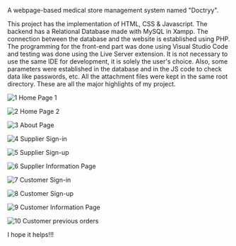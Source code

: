 A webpage-based medical store management system named "Doctryy". 

This project has the implementation of HTML, CSS & Javascript. The backend has a Relational Database made with MySQL in Xampp. The connection between the database and the website is established using PHP. The programming for the front-end part was done using Visual Studio Code and testing was done using the Live Server extension. It is not necessary to use the same IDE for development, it is solely the user's choice. Also, some parameters were established in the database and in the JS code to check data like passwords, etc. All the attachment files were kept in the same root directory. These are all the major highlights of my project. 



![1](https://github.com/Chinmey-Jain/Doctryy-Medical-Store-Management-System/assets/142082906/a21dbea0-a5cb-4336-a70e-30b4c92dc72b)
Home Page 1


![2](https://github.com/Chinmey-Jain/Doctryy-Medical-Store-Management-System/assets/142082906/f8f24dc8-6270-457f-9a84-e42540988672)
Home Page 2


![3](https://github.com/Chinmey-Jain/Doctryy-Medical-Store-Management-System/assets/142082906/cc693261-4e8a-4474-b85f-34b1a2e32b9a)
About Page


![4](https://github.com/Chinmey-Jain/Doctryy-Medical-Store-Management-System/assets/142082906/cc11ae42-1431-4dac-9e3d-a7e5f6c75335)
Supplier Sign-in


![5](https://github.com/Chinmey-Jain/Doctryy-Medical-Store-Management-System/assets/142082906/cf5d9b64-7fa5-47d8-903c-ebacf058408d)
Supplier Sign-up


![6](https://github.com/Chinmey-Jain/Doctryy-Medical-Store-Management-System/assets/142082906/5d8b92ee-44c0-4312-a2e6-76f04803dc14)
Supplier Information Page


![7](https://github.com/Chinmey-Jain/Doctryy-Medical-Store-Management-System/assets/142082906/3eff8e6e-eac1-457c-a2b4-0b55f45f99e0)
Customer Sign-in


![8](https://github.com/Chinmey-Jain/Doctryy-Medical-Store-Management-System/assets/142082906/9fe0e419-d435-436d-bc35-eeed406d9146)
Customer Sign-up


![9](https://github.com/Chinmey-Jain/Doctryy-Medical-Store-Management-System/assets/142082906/a97ddca3-42c4-4836-be34-fc1df15bc7f2)
Customer Information Page


![10](https://github.com/Chinmey-Jain/Doctryy-Medical-Store-Management-System/assets/142082906/69cae71d-d076-4ac2-8549-309f5eef7b0b)
Customer previous orders



I hope it helps!!!

